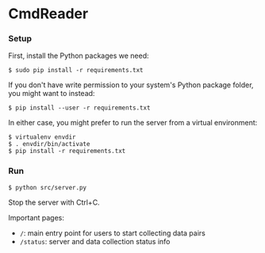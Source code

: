 # CmdReader

### Setup

First, install the Python packages we need:

    $ sudo pip install -r requirements.txt

If you don't have write permission to your system's Python package folder, you
might want to instead:

    $ pip install --user -r requirements.txt

In either case, you might prefer to run the server from a virtual environment:

    $ virtualenv envdir
    $ . envdir/bin/activate
    $ pip install -r requirements.txt

### Run

    $ python src/server.py

Stop the server with Ctrl+C.

Important pages:

 - `/`: main entry point for users to start collecting data pairs
 - `/status`: server and data collection status info
